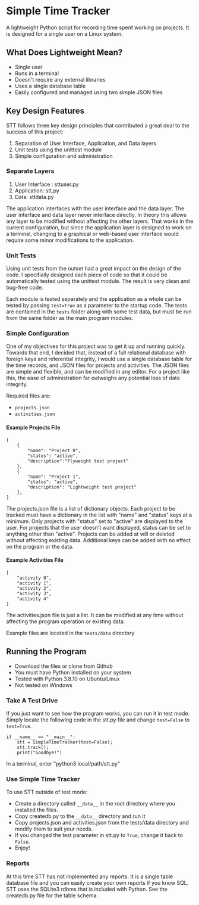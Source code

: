 # Simple Time Tracker

A lightweight Python script for recording time spent working on projects. It is designed for a single user on a Linux system. 

## What Does Lightweight Mean?
- Single user
- Runs in a terminal
- Doesn't require any external libraries
- Uses a single database table
- Easily configured and managed using two simple JSON files

## Key Design Features

STT follows three key design principles that contributed a great deal to the success of this project:
1. Separation of User Interface, Application, and Data layers
2. Unit tests using the unittest module
3. Simple configuration and administration

### Separate Layers
1. User Interface : sttuser.py
2. Application: stt.py
3. Data: sttdata.py

The application interfaces with the user interface and the data layer. The user interface and data layer never interface directly. In theory this allows any layer to be modified without affecting the other layers. That works in the current configuration, but since the application layer is designed to work on a terminal, changing to a graphical or web-based user interface would require some minor modifications to the application.

### Unit Tests
Using unit tests from the outset had a great impact on the design of the code. I specifially designed each piece of code so that it could be automatically tested using the unittest module. The result is very clean and bug-free code.

Each module is tested separately and the application as a whole can be tested by passing `test=True` as a parameter to the startup code. The tests are contained in the `tests` folder along with some test data, but must be run from the same folder as the main program modules.

### Simple Configuration
One of my objectives for this project was to get it up and running quickly. Towards that end, I decided that, instead of a full relational database with foreign keys and referential integrity, I would use a single database table for the time records, and JSON files for projects and activities. The JSON files are simple and flexible, and can be modified in any editor. For a project like this, the ease of administration far outweighs any potential loss of data integrity.

Required files are:
- `projects.json`
- `activities.json`

#### Example Projects File
```
[
    {
        "name": "Project 0", 
        "status": "active",
        "description":"Flyweight test project"
    },
    {
        "name": "Project 1",
        "status": "active",
        "description": "Lightweight test project"
    },
]
```
The projects.json file is a list of dictionary objects. Each project to be tracked must have a dictionary in the list with "name" and "status" keys at a minimum. Only projects with "status" set to "active" are displayed to the user. For projects that the user doesn't want displayed, status can be set to anything other than "active". Projects can be added at will or deleted without affecting existing data. Additional keys can be added with no effect on the program or the data.

#### Example Activities File
```
[
    "activity 0",
    "activity 1",
    "activity 2",
    "activity 3",
    "activity 4"
]
```
The activities.json file is just a list. It can be modified at any time without affecting the program operation or existing data.

Example files are located in the `tests/data` directory

## Running the Program
- Download the files or clone from Github
- You must have Python installed on your system
- Tested with Python 3.8.10 on Ubuntu/Linux
- Not tested on Windows

### Take A Test Drive
If you just want to see how the program works, you can run it in test mode. Simply locate the following code in the stt.py file and change  `test=False` to `test=True`.
```
if __name__ == "__main__":
    stt = SimpleTimeTracker(test=False);
    stt.track();
    print("Goodbye!")
```
In a terminal, enter "python3 local/path/stt.py"

### Use Simple Time Tracker
To use STT outside of test mode:
- Create a directory called `__data__` in the root directory where you installed the files.
- Copy createdb.py to the `__data__` directory and run it
- Copy projects.json and activities.json from the tests/data directory and modify them to suit your needs.
- If you changed the test parameter in stt.py to `True`, change it back to `False`.
- Enjoy!

### Reports
At this time STT has not implemented any reports. It is a single table database file and you can easily create your own reports if you know SQL. STT uses the SQLite3 rdbms that is included with Python. See the createdb.py file for the table schema.

